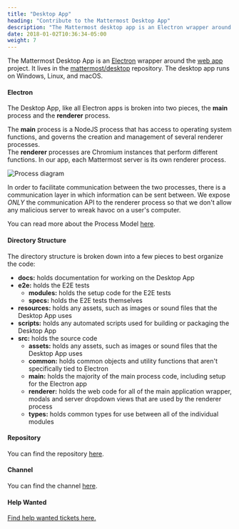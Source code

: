 ```yaml
---
title: "Desktop App"
heading: "Contribute to the Mattermost Desktop App"
description: "The Mattermost desktop app is an Electron wrapper around the web app project. It lives in the mattermost/desktop repository."
date: 2018-01-02T10:36:34-05:00
weight: 7
---
```


The Mattermost Desktop App is an [Electron](https://electronjs.org/) wrapper around the [web app](/contribute/webapp) project. It lives in the [mattermost/desktop](https://github.com/mattermost/desktop) repository. The desktop app runs on Windows, Linux, and macOS.

#### Electron
The Desktop App, like all Electron apps is broken into two pieces, the **main** process and the **renderer** process.

The **main** process is a NodeJS process that has access to operating system functions, and governs the creation and management of several renderer processes.  
The **renderer** processes are Chromium instances that perform different functions. In our app, each Mattermost server is its own renderer process.

![Process diagram](/contribute/desktop/process-diagram.png)

In order to facilitate communication between the two processes, there is a communication layer in which information can be sent between. We expose *ONLY* the communication API to the renderer process so that we don't allow any malicious server to wreak havoc on a user's computer.

You can read more about the Process Model [here](https://www.electronjs.org/docs/latest/tutorial/process-model).

#### Directory Structure
The directory structure is broken down into a few pieces to best organize the code:
- **docs:** holds documentation for working on the Desktop App
- **e2e:** holds the E2E tests
    - **modules:** holds the setup code for the E2E tests
    - **specs:** holds the E2E tests themselves
- **resources:** holds any assets, such as images or sound files that the Desktop App uses
- **scripts:** holds any automated scripts used for building or packaging the Desktop App
- **src:** holds the source code
    - **assets:** holds any assets, such as images or sound files that the Desktop App uses
    - **common:** holds common objects and utility functions that aren't specifically tied to Electron
    - **main:** holds the majority of the main process code, including setup for the Electron app
    - **renderer:** holds the web code for all of the main application wrapper, modals and server dropdown views that are used by the renderer process
    - **types:** holds common types for use between all of the individual modules

#### Repository

You can find the repository [here](https://github.com/mattermost/desktop).

#### Channel

You can find the channel [here](https://community.mattermost.com/core/channels/desktop-app).

#### Help Wanted

[Find help wanted tickets here.](https://mattermost.com/pl/help-wanted-desktop)
